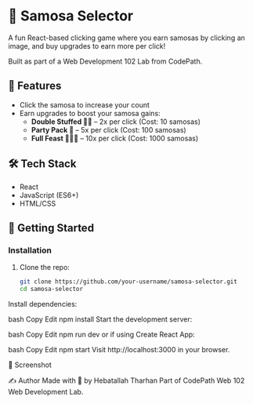 # 🥟 Samosa Selector

A fun React-based clicking game where you earn samosas by clicking an image, and buy upgrades to earn more per click!

Built as part of a Web Development 102 Lab from CodePath.

## 🎯 Features

- Click the samosa to increase your count
- Earn upgrades to boost your samosa gains:
  - **Double Stuffed 👯‍♀️** – 2x per click (Cost: 10 samosas)
  - **Party Pack 🎉** – 5x per click (Cost: 100 samosas)
  - **Full Feast 👩🏽‍🍳** – 10x per click (Cost: 1000 samosas)

## 🛠️ Tech Stack

- React
- JavaScript (ES6+)
- HTML/CSS

## 🚀 Getting Started

### Installation

1. Clone the repo:
   ```bash
   git clone https://github.com/your-username/samosa-selector.git
   cd samosa-selector
Install dependencies:

bash
Copy
Edit
npm install
Start the development server:

bash
Copy
Edit
npm run dev
or if using Create React App:

bash
Copy
Edit
npm start
Visit http://localhost:3000 in your browser.

📸 Screenshot

✍️ Author
Made with 🧡 by Hebatallah Tharhan
Part of CodePath Web 102 Web Development Lab.

